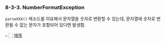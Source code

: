 ### 8-3-3. NumberFormatException

`parseXXX()` 메소드를 이요해서 문자열을 숫자로 변환할 수 있는데, 문자열에 숫자로 변환될 수 없는 문자가 포함되어 있다면 발생함.

👉🏻 [예제](https://github.com/gimhanul/Java/tree/master/src/exception/NumberFormatExceptionTest.java)